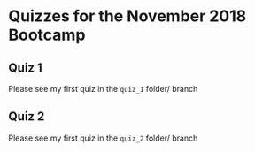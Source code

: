 # Quizzes for the November 2018 Bootcamp

## Quiz 1 
Please see my first quiz in the `quiz_1` folder/ branch

## Quiz 2
Please see my first quiz in the `quiz_2` folder/ branch
